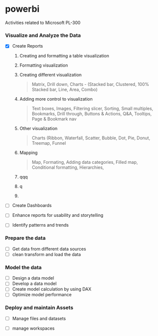 # powerbi
Activities related to Microsoft PL-300


### Visualize and Analyze the Data
- [x] Create Reports
  1. Creating and formatting a table visualization
  2. Formatting visualization
  3. Creating different visualization 
      >Matrix, Drill down, Charts - (Stacked bar, Clustered, 100% Stacked bar, Line, Area, Combo)
  4. Adding more control to visualization
      >Text boxes, Images, Filtering slicer, Sorting, Small multiples, Bookmarks, Drill through, Buttons & Actions, Q&A, Tooltips, Page & Bookmark nav
  5. Other visualization
      >Charts (Ribbon, Waterfall, Scatter, Bubble, Dot, Pie, Donut, Treemap, Funnel 
  6. Mapping
      >Map, Formating, Adding data categories, Filled map, Conditional formatting, Hierarchies, 
  7. qqq
  8. q
     
  9. 
     
- [ ] Create Dashboards
- [ ] Enhance reports for usability and storytelling
- [ ] Identify patterns and trends

### Prepare the data
- [ ] Get data from different data sources
- [ ] clean transform and load the data

### Model the data
- [ ] Design a data model
- [ ] Develop a data model
- [ ] Create model calculation by  using DAX
- [ ] Optimize model performance

### Deploy and maintain Assets
- [ ] Manage files and datasets
- [ ] manage workspaces


